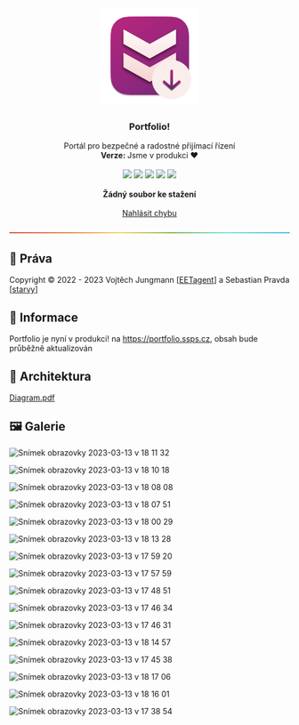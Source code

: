 <h1 align="center"><br><img src="./.github/img/appIcon.png" alt="Lusk! 🤌 logo" width=175px></h1>

<h3 align="center">Portfolio!</h3>
<p align="center">
    Portál pro bezpečné a radostné přijímací řízení
    <br />
    <strong>Verze: </strong>Jsme v produkci ❤️
    <br />
    <br />
    <img src="https://img.shields.io/badge/SvelteKit-orange.svg">
    <img src="https://img.shields.io/badge/WindiCSS-lightblue.svg">
    <img src="https://img.shields.io/badge/AES-256-black.svg">
    <img src="https://img.shields.io/badge/AGE-Encryption-black.svg">
    <img src="https://img.shields.io/badge/Rust-blue.svg">
    <br />
    <br />
    <a><strong>Žádný soubor ke stažení</strong></a>
    <br />
    <br />
    <a href="https://github.com/EETagent/Portfolio/issues">Nahlásit chybu</a>
  </p>
</p>

![-----------------------------------------------------](.github/img/rainbow.png)

## 📜 Práva

Copyright © 2022 - 2023 Vojtěch Jungmann [<a href="https://github.com/EETagent">EETagent</a>] a Sebastian Pravda [<a href="https://github.com/starvy">starvy</a>]
## 🔔 Informace

Portfolio je nyní v produkci! na https://portfolio.ssps.cz, obsah bude průběžně aktualizován

## 📐 Architektura

[Diagram.pdf](https://github.com/EETagent/Portfolio/files/10226287/Diagram.pdf)

## 🖼️ Galerie

![Snímek obrazovky 2023-03-13 v 18 11 32](https://user-images.githubusercontent.com/20557318/224775476-d297a32d-e529-4206-a10d-19e99328a42d.png)

![Snímek obrazovky 2023-03-13 v 18 10 18](https://user-images.githubusercontent.com/20557318/224775572-919a3be6-cba4-4ac7-9ba5-3bb8f58ae144.png)

![Snímek obrazovky 2023-03-13 v 18 08 08](https://user-images.githubusercontent.com/20557318/224775605-91917ffc-2fff-4f17-8136-f50b14f1cbef.png)

![Snímek obrazovky 2023-03-13 v 18 07 51](https://user-images.githubusercontent.com/20557318/224775633-e632cd79-2359-4c82-8869-aee3d624f320.png)

![Snímek obrazovky 2023-03-13 v 18 00 29](https://user-images.githubusercontent.com/20557318/224775681-20177a26-817d-4f41-a7a5-1a0eab99d557.png)

![Snímek obrazovky 2023-03-13 v 18 13 28](https://user-images.githubusercontent.com/20557318/224775773-9e9438a4-c96b-4d7a-b08c-8b63a4e83c17.png)

![Snímek obrazovky 2023-03-13 v 17 59 20](https://user-images.githubusercontent.com/20557318/224775897-02bcc3c6-48b9-4ede-ae1b-b5e2b1a18668.png)

![Snímek obrazovky 2023-03-13 v 17 57 59](https://user-images.githubusercontent.com/20557318/224775988-291bd10a-55c2-4a1a-bedc-2649a34ab187.png)

![Snímek obrazovky 2023-03-13 v 17 48 51](https://user-images.githubusercontent.com/20557318/224776051-fa2927d5-0fed-4534-9935-0481f02c6980.png)

![Snímek obrazovky 2023-03-13 v 17 46 34](https://user-images.githubusercontent.com/20557318/224776138-fa80467d-9723-43ad-ae85-8b7ebd26460d.png)

![Snímek obrazovky 2023-03-13 v 17 46 31](https://user-images.githubusercontent.com/20557318/224776183-75fd9c8c-0c09-4768-9ca7-d9e3a2e47c6a.png)

![Snímek obrazovky 2023-03-13 v 18 14 57](https://user-images.githubusercontent.com/20557318/224776435-edb200c0-cdf4-49da-879b-df6646a0eaf0.png)

![Snímek obrazovky 2023-03-13 v 17 45 38](https://user-images.githubusercontent.com/20557318/224776668-4fcc2de8-76cd-441f-b982-486e867345b6.png)

![Snímek obrazovky 2023-03-13 v 18 17 06](https://user-images.githubusercontent.com/20557318/224777253-b1507f68-4917-449e-aad8-e43bb2bb1d59.png)

![Snímek obrazovky 2023-03-13 v 18 16 01](https://user-images.githubusercontent.com/20557318/224776851-2464f5d1-403d-47ca-8f59-9705dbbfdbe3.png)

![Snímek obrazovky 2023-03-13 v 17 38 54](https://user-images.githubusercontent.com/20557318/224776741-75891a7a-63be-4249-ac65-131bb97472f4.png)

